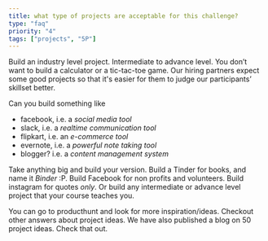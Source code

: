 ```yaml
---
title: what type of projects are acceptable for this challenge?
type: "faq"
priority: "4"
tags: ["projects", "5P"]
---
```


Build an industry level project. Intermediate to advance level. You don’t want to build a calculator or a tic-tac-toe game. Our hiring partners expect some good projects so that it's easier for them to judge our participants’ skillset better.

Can you build something like

- facebook, i.e. a _social media tool_
- slack, i.e. a _realtime communication tool_
- flipkart, i.e. an _e-commerce tool_
- evernote, i.e. a _powerful note taking tool_
- blogger? i.e. a _content management system_

Take anything big and build your version. Build a Tinder for books, and name it _Binder_ :P. Build Facebook for non profits and volunteers. Build instagram for quotes _only_. Or build any intermediate or advance level project that your course teaches you.

You can go to producthunt and look for more inspiration/ideas. Checkout other answers about project ideas. We have also published a blog on 50 project ideas. Check that out.
